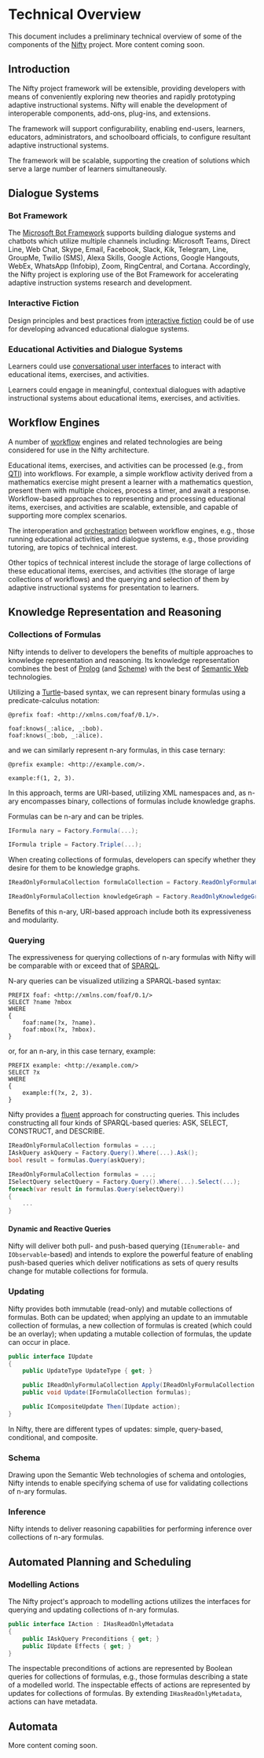 # Technical Overview

This document includes a preliminary technical overview of some of the components of the [Nifty](https://github.com/AdamSobieski/Nifty) project. More content coming soon.



## Introduction

The Nifty project framework will be extensible, providing developers with means of conveniently exploring new theories and rapidly prototyping adaptive instructional systems. Nifty will enable the development of interoperable components, add-ons, plug-ins, and extensions.

The framework will support configurability, enabling end-users, learners, educators, administrators, and schoolboard officials, to configure resultant adaptive instructional systems.

The framework will be scalable, supporting the creation of solutions which serve a large number of learners simultaneously.



## Dialogue Systems

### Bot Framework

The [Microsoft Bot Framework](https://github.com/microsoft/botframework-sdk) supports building dialogue systems and chatbots which utilize multiple channels including: Microsoft Teams, Direct Line, Web Chat, Skype, Email, Facebook, Slack, Kik, Telegram, Line, GroupMe, Twilio (SMS), Alexa Skills, Google Actions, Google Hangouts, WebEx, WhatsApp (Infobip), Zoom, RingCentral, and Cortana. Accordingly, the Nifty project is exploring use of the Bot Framework for accelerating adaptive instruction systems research and development.

### Interactive Fiction

Design principles and best practices from [interactive fiction](https://en.wikipedia.org/wiki/Interactive_fiction) could be of use for developing advanced educational dialogue systems.

### Educational Activities and Dialogue Systems

Learners could use [conversational user interfaces](https://en.wikipedia.org/wiki/Conversational_user_interface) to interact with educational items, exercises, and activities.

Learners could engage in meaningful, contextual dialogues with adaptive instructional systems about educational items, exercises, and activities.



## Workflow Engines

A number of [workflow](https://en.wikipedia.org/wiki/Workflow) engines and related technologies are being considered for use in the Nifty architecture.

Educational items, exercises, and activities can be processed (e.g., from [QTI](https://www.imsglobal.org/question/index.html)) into workflows. For example, a simple workflow activity derived from a mathematics exercise might present a learner with a mathematics question, present them with multiple choices, process a timer, and await a response. Workflow-based approaches to representing and processing educational items, exercises, and activities are scalable, extensible, and capable of supporting more complex scenarios.

The interoperation and [orchestration](https://en.wikipedia.org/wiki/Orchestration_(computing)) between workflow engines, e.g., those running educational activities, and dialogue systems, e.g., those providing tutoring, are topics of technical interest.

Other topics of technical interest include the storage of large collections of these educational items, exercises, and activities (the storage of large collections of workflows) and the querying and selection of them by adaptive instructional systems for presentation to learners.



## Knowledge Representation and Reasoning

### Collections of Formulas

Nifty intends to deliver to developers the benefits of multiple approaches to knowledge representation and reasoning. Its knowledge representation combines the best of [Prolog](https://en.wikipedia.org/wiki/Prolog) (and [Scheme](https://en.wikipedia.org/wiki/Scheme_(programming_language))) with the best of [Semantic Web](https://en.wikipedia.org/wiki/Semantic_Web) technologies.

Utilizing a [Turtle](https://www.w3.org/TR/turtle/)-based syntax, we can represent binary formulas using a predicate-calculus notation:

```
@prefix foaf: <http://xmlns.com/foaf/0.1/>.

foaf:knows(_:alice, _:bob).
foaf:knows(_:bob, _:alice).
```

and we can similarly represent n-ary formulas, in this case ternary:

```
@prefix example: <http://example.com/>.

example:f(1, 2, 3).
```

In this approach, terms are URI-based, utilizing XML namespaces and, as n-ary encompasses binary, collections of formulas include knowledge graphs.

Formulas can be n-ary and can be triples.

```cs
IFormula nary = Factory.Formula(...);
```
```cs
IFormula triple = Factory.Triple(...);
```

When creating collections of formulas, developers can specify whether they desire for them to be knowledge graphs.

```cs
IReadOnlyFormulaCollection formulaCollection = Factory.ReadOnlyFormulaCollection(...);
```
```cs
IReadOnlyFormulaCollection knowledgeGraph = Factory.ReadOnlyKnowledgeGraph(...);
```

Benefits of this n-ary, URI-based approach include both its expressiveness and modularity.



### Querying

The expressiveness for querying collections of n-ary formulas with Nifty will be comparable with or exceed that of [SPARQL](https://www.w3.org/TR/sparql11-query/).

N-ary queries can be visualized utilizing a SPARQL-based syntax:

```
PREFIX foaf: <http://xmlns.com/foaf/0.1/>
SELECT ?name ?mbox
WHERE
{
    foaf:name(?x, ?name).
    foaf:mbox(?x, ?mbox).
}
```

or, for an n-ary, in this case ternary, example:

```
PREFIX example: <http://example.com/>
SELECT ?x
WHERE
{
    example:f(?x, 2, 3).
}
```

Nifty provides a [fluent](https://en.wikipedia.org/wiki/Fluent_interface) approach for constructing queries. This includes constructing all four kinds of SPARQL-based queries: ASK, SELECT, CONSTRUCT, and DESCRIBE.

```cs
IReadOnlyFormulaCollection formulas = ...;
IAskQuery askQuery = Factory.Query().Where(...).Ask();
bool result = formulas.Query(askQuery);
```
```cs
IReadOnlyFormulaCollection formulas = ...;
ISelectQuery selectQuery = Factory.Query().Where(...).Select(...);
foreach(var result in formulas.Query(selectQuery))
{
    ...
}
```

#### Dynamic and Reactive Queries

Nifty will deliver both pull- and push-based querying (`IEnumerable`- and `IObservable`-based) and intends to explore the powerful feature of enabling push-based queries which deliver notifications as sets of query results change for mutable collections for formula.

### Updating

Nifty provides both immutable (read-only) and mutable collections of formulas. Both can be updated; when applying an update to an immutable collection of formulas, a new collection of formulas is created (which could be an overlay); when updating a mutable collection of formulas, the update can occur in place.

```cs
public interface IUpdate
{
    public UpdateType UpdateType { get; }

    public IReadOnlyFormulaCollection Apply(IReadOnlyFormulaCollection formulas);
    public void Update(IFormulaCollection formulas);

    public ICompositeUpdate Then(IUpdate action);
}
```

In Nifty, there are different types of updates: simple, query-based, conditional, and composite.

### Schema

Drawing upon the Semantic Web technologies of schema and ontologies, Nifty intends to enable specifying schema of use for validating collections of n-ary formulas.

### Inference

Nifty intends to deliver reasoning capabilities for performing inference over collections of n-ary formulas.



## Automated Planning and Scheduling

### Modelling Actions

The Nifty project's approach to modelling actions utilizes the interfaces for querying and updating collections of n-ary formulas.

```cs
public interface IAction : IHasReadOnlyMetadata
{
    public IAskQuery Preconditions { get; }
    public IUpdate Effects { get; }
}
```

The inspectable preconditions of actions are represented by Boolean queries for collections of formulas, e.g., those formulas describing a state of a modelled world. The inspectable effects of actions are represented by updates for collections of formulas. By extending `IHasReadOnlyMetadata`, actions can have metadata.



## Automata

More content coming soon.